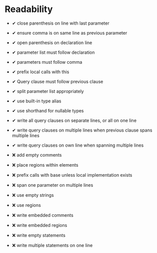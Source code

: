 # Readability

* ✔ close parenthesis on line with last parameter
* ✔ ensure comma is on same line as previous parameter
* ✔ open parenthesis on declaration line
* ✔ parameter list must follow declaration
* ✔ parameters must follow comma
* ✔ prefix local calls with this
* ✔ Query clause must follow previous clause
* ✔ split parameter list appropriately
* ✔ use built-in type alias
* ✔ use shorthand for nullable types
* ✔ write all query clauses on separate lines, or all on one line
* ✔ write query clauses on multiple lines when previous clause spans multiple lines
* ✔ write query clauses on own line when spanning multiple lines


* ❌ add empty comments
* ❌ place regions within elements
* ❌ prefix calls with base unless local implementation exists
* ❌ span one parameter on multiple lines
* ❌ use empty strings
* ❌ use regions
* ❌ write embedded comments
* ❌ write embedded regions
* ❌ write empty statements
* ❌ write multiple statements on one line
